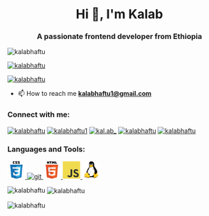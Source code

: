 <br/>
<h1 align="center">Hi 👋, I'm Kalab</h1>
<h3 align="center">A passionate frontend developer from Ethiopia</h3>

<p align="left"> <img src="https://komarev.com/ghpvc/?username=kalabhaftu&label=Profile%20views&color=0e75b6&style=flat" alt="kalabhaftu" /> </p>

<p align="left"> <a href="https://github.com/ryo-ma/github-profile-trophy"><img src="https://github-profile-trophy.vercel.app/?username=kalabhaftu" alt="kalabhaftu" /></a> </p>

<p align="left"> <a href="https://twitter.com/kalabhaftu" target="blank"><img src="https://img.shields.io/twitter/follow/kalabhaftu?logo=twitter&style=for-the-badge" alt="kalabhaftu" /></a> </p>

- 📫 How to reach me **kalabhaftu1@gmail.com**

<h3 align="left">Connect with me:</h3>
<p align="left">
<a href="https://twitter.com/kalabhaftu" target="blank"><img align="center" src="https://raw.githubusercontent.com/rahuldkjain/github-profile-readme-generator/master/src/images/icons/Social/twitter.svg" alt="kalabhaftu" height="30" width="40" /></a>
<a href="https://fb.com/kalabhaftu1" target="blank"><img align="center" src="https://raw.githubusercontent.com/rahuldkjain/github-profile-readme-generator/master/src/images/icons/Social/facebook.svg" alt="kalabhaftu1" height="30" width="40" /></a>
<a href="https://instagram.com/kal.ab_" target="blank"><img align="center" src="https://raw.githubusercontent.com/rahuldkjain/github-profile-readme-generator/master/src/images/icons/Social/instagram.svg" alt="kal.ab_" height="30" width="40" /></a>
<a href="https://www.youtube.com/c/kalabhaftu" target="blank"><img align="center" src="https://raw.githubusercontent.com/rahuldkjain/github-profile-readme-generator/master/src/images/icons/Social/youtube.svg" alt="kalabhaftu" height="30" width="40" /></a>
<a href="https://discord.gg/kalabhaftu" target="blank"><img align="center" src="https://raw.githubusercontent.com/rahuldkjain/github-profile-readme-generator/master/src/images/icons/Social/discord.svg" alt="kalabhaftu" height="30" width="40" /></a>
</p>

<h3 align="left">Languages and Tools:</h3>
<p align="left"> <a href="https://www.w3schools.com/css/" target="_blank" rel="noreferrer"> <img src="https://raw.githubusercontent.com/devicons/devicon/master/icons/css3/css3-original-wordmark.svg" alt="css3" width="40" height="40"/> </a> <a href="https://git-scm.com/" target="_blank" rel="noreferrer"> <img src="https://www.vectorlogo.zone/logos/git-scm/git-scm-icon.svg" alt="git" width="40" height="40"/> </a> <a href="https://www.w3.org/html/" target="_blank" rel="noreferrer"> <img src="https://raw.githubusercontent.com/devicons/devicon/master/icons/html5/html5-original-wordmark.svg" alt="html5" width="40" height="40"/> </a> <a href="https://developer.mozilla.org/en-US/docs/Web/JavaScript" target="_blank" rel="noreferrer"> <img src="https://raw.githubusercontent.com/devicons/devicon/master/icons/javascript/javascript-original.svg" alt="javascript" width="40" height="40"/> </a> <a href="https://www.linux.org/" target="_blank" rel="noreferrer"> <img src="https://raw.githubusercontent.com/devicons/devicon/master/icons/linux/linux-original.svg" alt="linux" width="40" height="40"/> </a> </p>

<p><img align="left" src="https://github-readme-stats.vercel.app/api/top-langs?username=kalabhaftu&show_icons=true&locale=en&layout=compact" alt="kalabhaftu" /></p>

<p>&nbsp;<img align="center" src="https://github-readme-stats.vercel.app/api?username=kalabhaftu&show_icons=true&locale=en" alt="kalabhaftu" /></p>

<p><img align="center" src="https://github-readme-streak-stats.herokuapp.com/?user=kalabhaftu&" alt="kalabhaftu" /></p>
